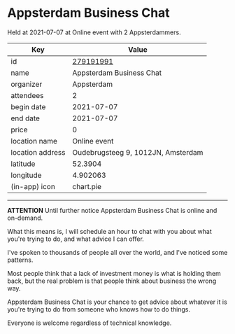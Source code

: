 # Appsterdam Business Chat
Held at 2021-07-07 at Online event with 2 Appsterdammers.
        
|Key|Value
|---|---|
|id|[279191991](https://www.meetup.com/appsterdam/events/279191991/)|
|name|Appsterdam Business Chat|
|organizer|Appsterdam|
|attendees|2|
|begin date|2021-07-07|
|end date|2021-07-07|
|price|0|
|location name|Online event|
|location address|Oudebrugsteeg 9, 1012JN, Amsterdam|
|latitude|52.3904|
|longitude|4.902063|
|(in-app) icon|chart.pie|

---

**ATTENTION** Until further notice Appsterdam Business Chat is online and on-demand.

What this means is, I will schedule an hour to chat with you about what you're trying to do, and what advice I can offer.

I've spoken to thousands of people all over the world, and I've noticed some patterns.

Most people think that a lack of investment money is what is holding them back, but the real problem is that people think about business the wrong way.

Appsterdam Business Chat is your chance to get advice about whatever it is you're trying to do from someone who knows how to do things.

Everyone is welcome regardless of technical knowledge.


